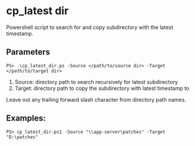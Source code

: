 # cp_latest dir

Powershell script to search for and copy subdirectory with the latest timestamp.

## Parameters
```
PS> .\cp_latest_dir.ps -Source </path/to/source dir> -Target </path/to/target dir>
```
1. Source: directory path to search recursively for latest subdirectory
2. Target: directory path to copy the subdirectory with latest timestamp to
   
Leave out any trailing forward slash character from directory path names.

## Examples:
```
PS> cp_latest_dir.ps1 -Source "\\app-server\patches" -Target "D:\patches"
```
